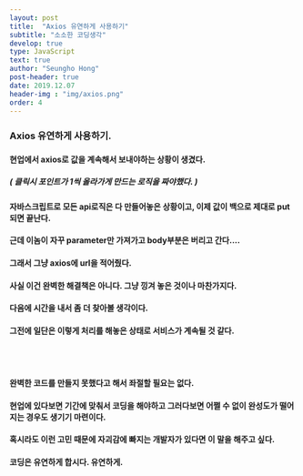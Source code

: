 ```yaml
---
layout: post
title:  "Axios 유연하게 사용하기"
subtitle: "소소한 코딩생각"
develop: true
type: JavaScript
text: true
author: "Seungho Hong"
post-header: true
date: 2019.12.07
header-img : "img/axios.png"
order: 4
---
```




### Axios 유연하게 사용하기.

#### 현업에서 axios로 값을 계속해서 보내야하는 상황이 생겼다.

##### ( 클릭시 포인트가 1씩 올라가게 만드는 로직을 짜야했다. )

#### 자바스크립트로 모든 api로직은 다 만들어놓은 상황이고, 이제 값이 백으로 제대로 put되면 끝난다.

#### 근데 이놈이 자꾸 parameter만 가져가고 body부분은 버리고 간다....

#### 그래서 그냥 axios에 url을 적어줬다.

#### 사실 이건 완벽한 해결책은 아니다. 그냥 낑겨 놓은 것이나 마찬가지다.

#### 다음에 시간을 내서 좀 더 찾아볼 생각이다.

#### 그전에 일단은 이렇게 처리를 해놓은 상태로 서비스가 계속될 것 같다.

<br/>
<br/>

#### 완벽한 코드를 만들지 못했다고 해서 좌절할 필요는 없다.

#### 현업에 있다보면 기간에 맞춰서 코딩을 해야하고 그러다보면 어쩔 수 없이 완성도가 떨어지는 경우도 생기기 마련이다.

#### 혹시라도 이런 고민 때문에 자괴감에 빠지는 개발자가 있다면 이 말을 해주고 싶다.

#### 코딩은 유연하게 합시다. 유연하게.